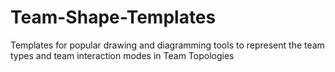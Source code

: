 # Team-Shape-Templates
Templates for popular drawing and diagramming tools to represent the team types and team interaction modes in Team Topologies
